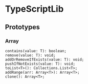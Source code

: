 # TypeScriptLib

## Prototypes
### Array

    contains(value: T): boolean;
    remove(value: T): void;
    addOrRemoveIfExists(value: T): void;
    pushIfNotExists(value: T): void;
    toList<T>(): Collections.List<T>;
    addRange(arr: Array<T>): Array<T>;
    clone(): Array<T>;